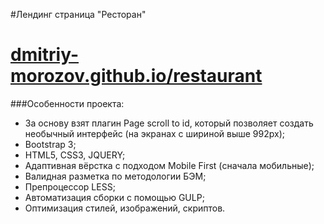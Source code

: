 #Лендинг страница "Ресторан"
# [dmitriy-morozov.github.io/restaurant](https://dmitriy-morozov.github.io/restaurant/)

###Особенности проекта:
* За основу взят плагин Page scroll to id, который позволяет создать необычный интерфейс (на экранах с шириной выше 992px);
* Bootstrap 3;
* HTML5, CSS3, JQUERY;
* Адаптивная вёрстка с подходом Mobile First (сначала мобильные);
* Валидная разметка по методологии БЭМ;
* Препроцессор LESS; 
* Автоматизация сборки с помощью GULP;
* Оптимизация стилей, изображений, скриптов. 


